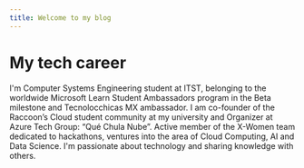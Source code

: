 ```yaml
---
title: Welcome to my blog
---
```


# My tech career

I'm Computer Systems Engineering student at ITST, belonging to the worldwide Microsoft Learn Student Ambassadors program in the Beta milestone and Tecnolocchicas MX ambassador. I am co-founder of the Raccoon’s Cloud student community at my university and Organizer at Azure Tech Group: “Qué Chula Nube”. Active member of the X-Women team dedicated to hackathons, ventures into the area of Cloud Computing, AI and Data Science. I'm passionate about technology and sharing knowledge with others.
